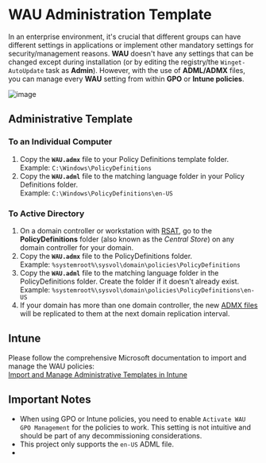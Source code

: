 # WAU Administration Template

In an enterprise environment, it's crucial that different groups can have different settings in applications or implement other mandatory settings for security/management reasons. **WAU** doesn't have any settings that can be changed except during installation (or by editing the registry/the `Winget-AutoUpdate` task as **Admin**). However, with the use of **ADML/ADMX** files, you can manage every **WAU** setting from within **GPO** or **Intune policies**.

![image](https://user-images.githubusercontent.com/102996177/213920242-7ff8e2b4-d926-4407-b860-1e5922e29c3e.png)

## Administrative Template

### To an Individual Computer
1. Copy the **`WAU.admx`** file to your Policy Definitions template folder.  
   Example: `C:\Windows\PolicyDefinitions`
2. Copy the **`WAU.adml`** file to the matching language folder in your Policy Definitions folder.  
   Example: `C:\Windows\PolicyDefinitions\en-US`

### To Active Directory
1. On a domain controller or workstation with [RSAT](https://learn.microsoft.com/en-us/troubleshoot/windows-server/system-management-components/remote-server-administration-tools), go to the **PolicyDefinitions** folder (also known as the _Central Store_) on any domain controller for your domain.
2. Copy the **`WAU.admx`** file to the PolicyDefinitions folder.  
   Example: `%systemroot%\sysvol\domain\policies\PolicyDefinitions`
3. Copy the **`WAU.adml`** file to the matching language folder in the PolicyDefinitions folder. Create the folder if it doesn't already exist.  
   Example: `%systemroot%\sysvol\domain\policies\PolicyDefinitions\en-US`
4. If your domain has more than one domain controller, the new [ADMX files](https://learn.microsoft.com/en-us/troubleshoot/windows-client/group-policy/create-and-manage-central-store) will be replicated to them at the next domain replication interval.

## Intune

Please follow the comprehensive Microsoft documentation to import and manage the WAU policies:  
[Import and Manage Administrative Templates in Intune](https://learn.microsoft.com/en-us/mem/intune-service/configuration/administrative-templates-import-custom#add-the-admx-and-adml-files)

## Important Notes

- When using GPO or Intune policies, you need to enable `Activate WAU GPO Management` for the policies to work. This setting is not intuitive and should be part of any decommissioning considerations.
- This project only supports the `en-US` ADML file.
-
